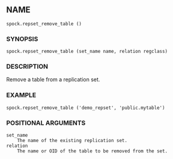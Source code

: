 ## NAME

`spock.repset_remove_table ()`

### SYNOPSIS

`spock.repset_remove_table (set_name name, relation regclass)`
 
### DESCRIPTION

Remove a table from a replication set. 

### EXAMPLE 

`spock.repset_remove_table ('demo_repset', 'public.mytable')`
 
### POSITIONAL ARGUMENTS
    set_name
        The name of the existing replication set.
    relation
        The name or OID of the table to be removed from the set.
